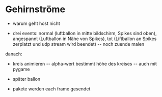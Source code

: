 # Gehirnströme
- warum geht host nicht

- drei events: normal (luftballon in mitte bildschirm, Spikes sind oben), angespannt (Luftballon in Nähe von Spikes), tot 
   (Liftballon an Spikes zerplatzt und udp stream wird beendet) -- noch zuende malen


danach:

- kreis animieren -- alpha-wert bestimmt höhe des kreises -- auch mit pygame

- später ballon
- pakete werden each frame gesendet 
